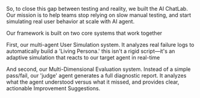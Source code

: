 So, to close this gap between testing and reality, we built the AI ChatLab. Our mission is to help teams stop relying on slow manual testing, and start simulating real user behavior at scale with AI agent.

Our framework is built on two core systems that work together

<!-- First, a multi-agent User Simulation system. This system uses a team of agents to analyze real failure logs and create a 'Living Persona'—a simulated user with the same goals, frustrations, and communication style as the original human. This isn't a rigid script; it's an adaptive simulation that reacts to our target agent in real-time. -->

First, our multi-agent User Simulation system.
It analyzes real failure logs to automatically build a 'Living Persona.' this isn't a rigid script—it's an adaptive simulation that reacts to our target agent in real-time

And second, our Multi-Dimensional Evaluation system. Instead of a simple pass/fail, our 'judge' agent generates a full diagnostic report. It analyzes what the agent understood versus what it missed, and provides clear, actionable Improvement Suggestions.